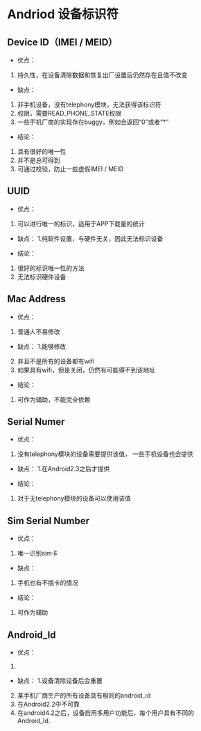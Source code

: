 # Andriod 设备标识符

## Device ID（IMEI / MEID）

- 优点：
1. 持久性，在设备清除数据和恢复出厂设置后仍然存在且值不改变 

- 缺点：
1. 非手机设备，没有telephony模块，无法获得该标识符
2.  权限，需要READ_PHONE_STATE权限
3. 一些手机厂商的实现存在buggy，例如会返回“0”或者“*”

- 结论：
1. 具有很好的唯一性
2. 并不是总可得到
3. 可通过校验，防止一些虚假IMEI / MEID


## UUID

- 优点：
1. 可以进行唯一的标识，适用于APP下载量的统计

- 缺点：
1.纯软件设置，与硬件无关，因此无法标识设备

- 结论：
1. 很好的标识唯一性的方法
2. 无法标识硬件设备


## Mac Address

- 优点：
1. 普通人不易修改

- 缺点：
1.能够修改
2. 并且不是所有的设备都有wifi
3. 如果具有wifi，但是关闭，仍然有可能得不到该地址

- 结论：
1. 可作为辅助，不能完全依赖



## Serial Numer

- 优点：
1. 没有telephony模块的设备需要提供该值， 一些手机设备也会提供

- 缺点：
1.在Android2.3之后才提供

- 结论：
1. 对于无telephony模块的设备可以使用该值

## Sim Serial Number

- 优点：
1. 唯一识别sim卡

- 缺点：
1. 手机也有不插卡的情况

- 结论：
1. 可作为辅助

## Android_Id

- 优点：
1. 

- 缺点：
1.设备清除设备后会重置
2. 某手机厂商生产的所有设备具有相同的android_id
3. 在Android2.2中不可靠
4. 在android4.2之后，设备启用多用户功能后，每个用户具有不同的Android_Id.